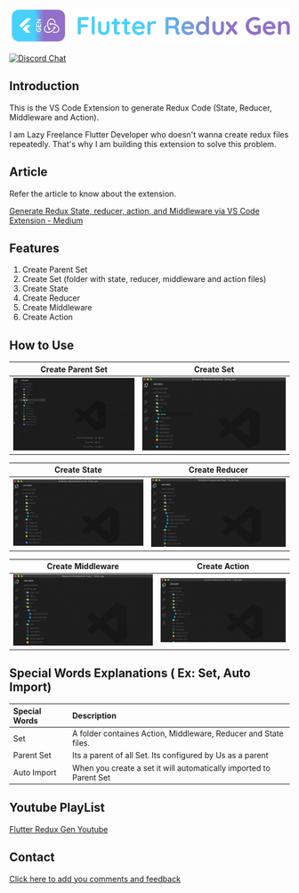 [![logo][]][AUTHOR]

[![Discord Chat](https://img.shields.io/badge/chat-discord-blue.svg)](https://discord.gg/KYPkhEx)

## Introduction 

This is the VS Code Extension to generate Redux Code (State, Reducer, Middleware and Action).

I am Lazy Freelance Flutter Developer who doesn't wanna create redux files repeatedly. That's why I am building this extension to solve this problem.

## Article
Refer the article to know about the extension.

[Generate Redux State, reducer, action, and Middleware via VS Code Extension - Medium](https://medium.com/@androbalamail/generate-redux-state-reducer-action-and-middleware-via-vs-code-extension-flutter-redux-gen-54e1defee2bd)

## Features

1.  Create Parent Set
2.  Create Set (folder with state, reducer, middleware and action files)
3.  Create State 
4.  Create Reducer
5.  Create Middleware
6.  Create Action

## How to Use

|                   Create Parent Set     |               Create Set                  |
|                         :----:          |                              :----:       |
| [![create_parent_set_gif][]][create_parent_set_gif]   | [![create_set_gif][]][create_set_gif]     |

|               Create State                 |                    Create Reducer                    | 
|                              :----:        |        :----:                                        |  
| [![create_state_gif][]][create_state_gif]  | [![create_reducer_gif][]][generate_reducer_youtube]  | 

|        Create Middleware                                  |                           Create Action      |  
|        :----:                                             |                                  :----:      |  
| [![create_middleware_gif][]][generate_middleware_youtube] | [![create_action_gif][]][generate_action_youtube]  | 

## Special Words Explanations ( Ex: Set, Auto Import)

| Special Words      |        Description                                                 |
|        :----       |           :----                                                    |
| Set                | A folder containes Action, Middleware, Reducer and State files.    |
| Parent Set         | Its a parent of all Set. Its configured by Us as a parent          |
| Auto Import        | When you create a set it will automatically imported to Parent Set |

## Youtube PlayList

[Flutter Redux Gen Youtube][flg_youtube_playlist]

## Contact

[Click here to add you comments and feedback][contact]

[logo]: https://raw.githubusercontent.com/BalaDhruv/Flutter_Redux_Gen/master/media/flutter_redux_gen_logo_with_name.png
[author]: https://balamurugan.dev/
[contact]: https://forms.gle/wXPgEEAYvczjWwys8
[create_parent_set_gif]: https://raw.githubusercontent.com/BalaDhruv/Flutter_Redux_Gen/master/media/demo/create-parent-set.gif
[create_set_gif]: https://raw.githubusercontent.com/BalaDhruv/Flutter_Redux_Gen/master/media/demo/create-redux-set.gif
[create_state_gif]: https://raw.githubusercontent.com/BalaDhruv/Flutter_Redux_Gen/master/media/demo/create-state.gif
[create_reducer_gif]: https://raw.githubusercontent.com/BalaDhruv/Flutter_Redux_Gen/master/media/demo/create-reducer.gif
[create_middleware_gif]: https://raw.githubusercontent.com/BalaDhruv/Flutter_Redux_Gen/master/media/demo/create-middleware.gif
[create_action_gif]: https://raw.githubusercontent.com/BalaDhruv/Flutter_Redux_Gen/master/media/demo/create-action.gif
[generate_state_youtube]: https://www.youtube.com/watch?v=vnqoh8owWfI
[generate_reducer_youtube]: https://www.youtube.com/watch?v=JuCVdc-MWRM
[generate_middleware_youtube]: https://www.youtube.com/watch?v=9-Ky7X2DW6Q
[generate_action_youtube]: https://www.youtube.com/watch?v=F7Zk6VMqkFk
[generate_set_youtube]: https://www.youtube.com/watch?v=aOMU4OHpoWw
[flg_youtube_playlist]: https://www.youtube.com/watch?v=ISRztcuk2lg&list=PLAtrbE9cCxChjH_1A9mW3qlfBrzlfQk5W
